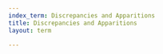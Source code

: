 ```yaml
---
index_term: Discrepancies and Apparitions
title: Discrepancies and Apparitions
layout: term

---
```

